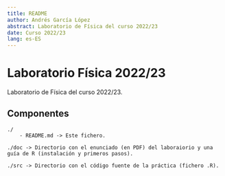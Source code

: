 ```yaml
---
title: README
author: Andrés García López
abstract: Laboratorio de Física del curso 2022/23
date: Curso 2022/23
lang: es-ES
---
```


# Laboratorio Física 2022/23
Laboratorio de Física del curso 2022/23.

Componentes
-----------
    ./  
        - README.md -> Este fichero.

    ./doc -> Directorio con el enunciado (en PDF) del laboraiorio y una guía de R (instalación y primeros pasos).
    
    ./src -> Directorio con el código fuente de la práctica (fichero .R).
